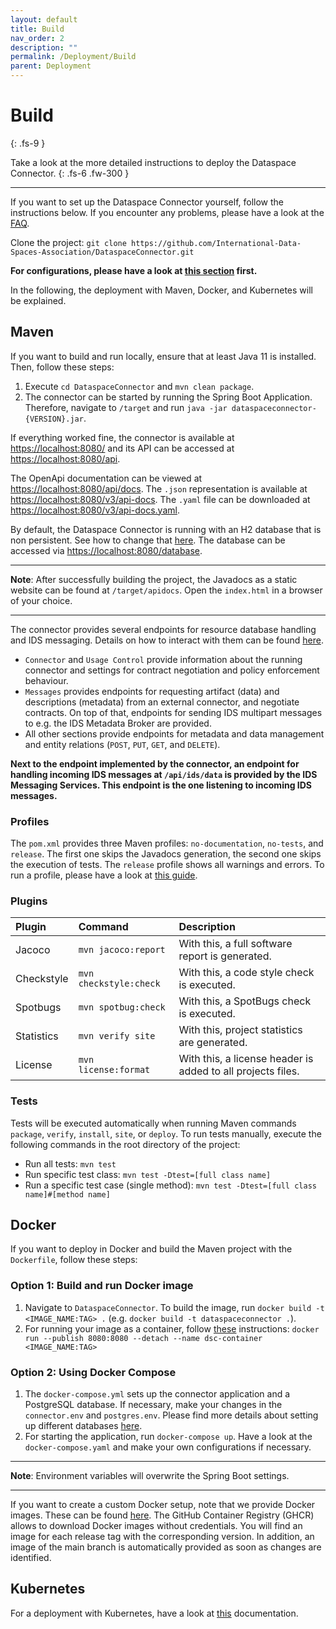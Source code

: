 ```yaml
---
layout: default
title: Build
nav_order: 2
description: ""
permalink: /Deployment/Build
parent: Deployment
---
```


# Build
{: .fs-9 }

Take a look at the more detailed instructions to deploy the Dataspace Connector.
{: .fs-6 .fw-300 }

---

If you want to set up the Dataspace Connector yourself, follow the instructions below. If you
encounter any problems, please have a look at the [FAQ](pages/faq.md).

Clone the project: `git clone https://github.com/International-Data-Spaces-Association/DataspaceConnector.git`

**For configurations, please have a look at [this section](configuration.md) first.**

In the following, the deployment with Maven, Docker, and Kubernetes will be explained.

## Maven

If you want to build and run locally, ensure that at least Java 11 is installed. Then, follow these
steps:

1.  Execute `cd DataspaceConnector` and `mvn clean package`.
2.  The connector can be started by running the Spring Boot Application. Therefore, navigate to
    `/target` and run `java -jar dataspaceconnector-{VERSION}.jar`.

If everything worked fine, the connector is available at
[https://localhost:8080/](https://localhost:8080/) and its API can be accessed at
[https://localhost:8080/api](https://localhost:8080/api).

The OpenApi documentation can be viewed at [https://localhost:8080/api/docs](https://localhost:8080/api/docs).
The `.json` representation is available at [https://localhost:8080/v3/api-docs](https://localhost:8080/v3/api-docs).
The `.yaml` file can be downloaded at [https://localhost:8080/v3/api-docs.yaml](https://localhost:8080/v3/api-docs.yaml).

By default, the Dataspace Connector is running with an H2 database that is non persistent. See how
to change that [here](database.md).
The database can be accessed via [https://localhost:8080/database](https://localhost:8080/database).

---

**Note**: After successfully building the project, the Javadocs as a static website can be found
at `/target/apidocs`. Open the `index.html` in a browser of your choice.

---

The connector provides several endpoints for resource database handling and IDS messaging. Details
on how to interact with them can be found [here](pages/communication.md).

*  `Connector` and `Usage Control` provide information about the running connector and settings for
   contract negotiation and policy enforcement behaviour.
*  `Messages` provides endpoints for requesting artifact (data) and descriptions (metadata) from
   an external connector, and negotiate contracts. On top of that, endpoints for sending IDS
   multipart messages to e.g. the IDS Metadata Broker are provided.
*  All other sections provide endpoints for metadata and data management and entity relations
   (`POST`, `PUT`, `GET`, and `DELETE`).

**Next to the endpoint implemented by the connector, an endpoint for handling incoming IDS messages
at `/api/ids/data` is provided by the IDS Messaging Services. This endpoint is the one listening to
incoming IDS messages.**

### Profiles

The `pom.xml` provides three Maven profiles: `no-documentation`, `no-tests`, and
`release`. The first one skips the Javadocs generation, the second one skips the execution of
tests. The `release` profile shows all warnings and errors. To run a profile, please have a look at
[this guide](maven.apache.org/guides/introduction/introduction-to-profiles.html#details-on-profile-activation).

### Plugins

| Plugin | Command | Description |
|:-------|:--------|:------------|
| Jacoco | `mvn jacoco:report` | With this, a full software report is generated. |
| Checkstyle | `mvn checkstyle:check` | With this, a code style check is executed. |
| Spotbugs | `mvn spotbug:check` | With this, a SpotBugs check is executed. |
| Statistics | `mvn verify site` | With this, project statistics are generated. |
| License | `mvn license:format` | With this, a license header is added to all projects files. |

### Tests

Tests will be executed automatically when running Maven commands `package`, `verify`, `install`,
`site`, or `deploy`. To run tests manually, execute the following commands in the root directory of
the project:
* Run all tests: `mvn test`
* Run specific test class: `mvn test -Dtest=[full class name]`
* Run a specific test case (single method): `mvn test -Dtest=[full class name]#[method name]`

## Docker

If you want to deploy in Docker and build the Maven project with the `Dockerfile`, follow these
steps:

### Option 1: Build and run Docker image
1. Navigate to `DataspaceConnector`. To build the image, run `docker build -t <IMAGE_NAME:TAG> .`
   (e.g. `docker build -t dataspaceconnector .`).
2. For running your image as a container, follow [these](https://docs.docker.com/get-started/part2/)
   instructions: `docker run --publish 8080:8080 --detach --name dsc-container <IMAGE_NAME:TAG>`

### Option 2: Using Docker Compose
1. The `docker-compose.yml` sets up the connector application and a PostgreSQL database. If
   necessary, make your changes in the `connector.env` and `postgres.env`. Please find more details
   about setting up different databases [here](database.md).
2. For starting the application, run `docker-compose up`. Have a look at the `docker-compose.yaml`
   and make your own configurations if necessary.

---

**Note**: Environment variables will overwrite the Spring Boot settings.

---

If you want to create a custom Docker setup, note that we provide Docker images. These can be found
[here](https://github.com/orgs/International-Data-Spaces-Association/packages/container/package/dataspace-connector).
The GitHub Container Registry (GHCR) allows to download Docker images without credentials.
You will find an image for each release tag with the corresponding version. In addition, an image of
the main branch is automatically provided as soon as changes are identified.

## Kubernetes

For a deployment with Kubernetes, have a look at [this](https://github.com/International-Data-Spaces-Association/IDS-Deployment-Examples/tree/main/dataspace-connector/slim/k8s) documentation.
